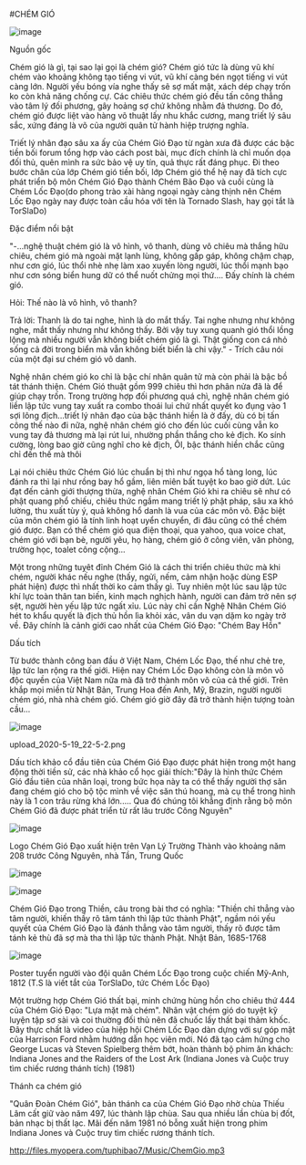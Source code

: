 #CHÉM GIÓ

![image](http://gamevn.com/attachments/upload_2020-5-19_22-3-19.png)


Nguồn gốc

Chém gió là gì, tại sao lại gọi là chém gió? Chém gió tức là dùng vũ khí chém vào khoảng không tạo tiếng vi vút, vũ khí càng bén ngọt tiếng vi vút càng lớn. Người yếu bóng vía nghe thấy sẽ sợ mất mật, xách dép chạy trốn ko còn khả năng chống cự. Các chiêu thức chém gió đều tấn công thẳng vào tâm lý đối phương, gây hoảng sợ chứ không nhằm đả thương. Do đó, chém gió được liệt vào hàng võ thuật lấy nhu khắc cương, mang triết lý sâu sắc, xứng đáng là võ của người quân tử hành hiệp trượng nghĩa.

Triết lý nhân đạo sâu xa ấy của Chém Gió Đạo từ ngàn xưa đã được các bậc tiền bối forum tổng hợp vào cách post bài, mục đích chính là chỉ muốn dọa đối thủ, quên mình ra sức bảo vệ uy tín, quả thực rất đáng phục. Đi theo bước chân của lớp Chém gió tiền bối, lớp Chém gió thể hệ nay đã tích cực phát triển bộ môn Chém Gió Đạo thành Chém Bão Đạo và cuối cùng là Chém Lốc Đạo(do phong trào xài hàng ngoại ngày càng thịnh nên Chém Lốc Đạo ngày nay được toàn cầu hóa với tên là Tornado Slash, hay gọi tắt là TorSlaDo)

Đặc điểm nổi bật

"-...nghệ thuật chém gió là vô hình, vô thanh, dùng vô chiêu mà thắng hữu chiêu, chém gió mà ngoài mặt lạnh lùng, không gấp gáp, không chậm chạp, như cơn gió, lúc thổi nhè nhẹ làm xao xuyến lòng người, lúc thổi mạnh bạo như cơn sóng biển hung dữ có thể nuốt chửng mọi thứ.... Đấy chính là chém gió.

Hỏi: Thế nào là vô hình, vô thanh?

Trả lời: Thanh là do tai nghe, hình là do mắt thấy. Tai nghe nhưng như không nghe, mắt thấy nhưng như không thấy. Bởi vậy tuy xung quanh gió thổi lồng lộng mà nhiều người vẫn không biết chém gió là gì. Thật giống con cá nhỏ sống cả đời trong biển mà vẫn không biết biển là chi vậy." - Trích câu nói của một đại sư chém gió vô danh.


Nghệ nhân chém gió ko chỉ là bậc chí nhân quân tử mà còn phải là bậc bồ tát thánh thiện. Chém Gió thuật gồm 999 chiêu thì hơn phân nửa đã là để giúp chạy trốn. Trong trường hợp đối phương quá chì, nghệ nhân chém gió liền lập tức vung tay xuất ra combo thoái lui chứ nhất quyết ko đụng vào 1 sợi lông địch...triết lý nhân đạo của bậc thánh hiền là ở đấy, dù có bị tấn công thế nào đi nữa, nghệ nhân chém gió cho đến lúc cuối cùng vẫn ko vung tay đả thương mà lại rút lui, nhường phần thắng cho kẻ địch. Ko sính cường, lòng bao giờ cũng nghĩ cho kẻ địch, ÔI, bậc thánh hiền chắc cũng chỉ đến thế mà thôi

Lại nói chiêu thức Chém Gió lúc chuẩn bị thì như ngọa hổ tàng long, lúc đánh ra thì lại như rồng bay hổ gầm, liên miên bất tuyệt ko bao giờ dứt. Lúc đạt đến cảnh giới thượng thừa, nghệ nhân Chém Gió khi ra chiêu sẽ như có phật quang phổ chiếu, chiêu thức ngầm mang triết lý phật pháp, sâu xa khó lường, thu xuất tùy ý, quả không hổ danh là vua của các môn võ. Đặc biệt của môn chém gió là tính linh hoạt uyển chuyển, đi đâu cũng có thể chém gió được. Bạn có thể chém gió qua điện thoại, qua yahoo, qua voice chat, chém gió với bạn bè, người yêu, họ hàng, chém gió ở công viên, văn phòng, trường học, toalet công cộng...

Một trong những tuỵêt đỉnh Chém Gió là cách thi triển chiêu thức mà khi chém, người khác nếu nghe (thấy, ngửi, nếm, cảm nhận hoặc dùng ESP phát hiện) được thì nhất thời ko cảm thấy gì. Tuy nhiên một lúc sau lập tức khí lực toàn thân tan biến, kinh mạch nghịch hành, người can đảm trở nên sợ sệt, người hèn yếu lập tức ngất xỉu. Lúc này chỉ cần Nghệ Nhân Chém Gió hét to khẩu quyết là địch thủ hồn lìa khỏi xác, vân du vạn dặm ko ngày trở về. Đây chính là cảnh giới cao nhất của Chém Gió Đạo: "Chém Bay Hồn"

Dấu tích

Từ bước thành công ban đầu ở Việt Nam, Chém Lốc Đạo, thế như chẻ tre, lập tức lan rộng ra thế giới. Hiện nay Chém Lốc Đạo không còn là môn võ độc quyền của Việt Nam nữa mà đã trở thành môn võ của cả thế giới. Trên khắp mọi miền từ Nhật Bản, Trung Hoa đến Anh, Mỹ, Brazin, người người chém gió, nhà nhà chém gió. Chém gió giờ đây đã trở thành hiện tượng toàn cầu...

![image](http://gamevn.com/attachments/upload_2020-5-19_22-3-19.png)

upload_2020-5-19_22-5-2.png

Dấu tích khảo cổ đầu tiên của Chém Gió Đạo được phát hiện trong một hang động thời tiền sử, các nhà khảo cổ học giải thích:"Đây là hình thức Chém Gió đầu tiên của nhân loại, trong bức họa này ta có thể thấy người thợ săn đang chém gió cho bộ tộc mình về việc săn thú hoang, mà cụ thể trong hình này là 1 con trâu rừng khá lớn..... Qua đó chúng tôi khẳng định rằng bộ môn Chém Gió đã được phát triển từ rất lâu trước Công Nguyên"

![image](http://gamevn.com/attachments/upload_2020-5-19_22-5-43.png)


Logo Chém Gió Đạo xuất hiện trên Vạn Lý Trường Thành vào khoảng năm 208 trước Công Nguyên, nhà Tần, Trung Quốc

![image](http://gamevn.com/attachments/upload_2020-5-19_22-6-33.png)

![image](http://gamevn.com/attachments/upload_2020-5-19_22-3-19.png)

Chém Gió Đạo trong Thiền, câu trong bài thơ có nghĩa: "Thiền chỉ thẳng vào tâm người, khiến thấy rõ tâm tánh thì lập tức thành Phật", ngầm nói yếu quyết của Chém Gió Đạo là đánh thẳng vào tâm người, thấy rõ được tâm tánh kẻ thù đã sợ mà tha thì lập tức thành Phật. Nhật Bản, 1685-1768

![image](http://gamevn.com/attachments/upload_2020-5-19_22-7-17.png)

Poster tuyển người vào đội quân Chém Lốc Đạo trong cuộc chiến Mỹ-Anh, 1812 (T.S là viết tắt của TorSlaDo, tức Chém Lốc Đạo)




Một trường hợp Chém Gió thất bại, minh chứng hùng hồn cho chiêu thứ 444 của Chém Gió Đạo: "Lựa mặt mà chém". Nhân vật chém gió do tuyệt kỹ luyện tập sơ sài và coi thường đối thủ nên đã chuốc lấy thất bại thảm khốc. Đây thực chất là video của hiệp hội Chém Lốc Đạo dàn dựng với sự góp mặt của Harrison Ford nhằm hướng dẫn học viên mới. Nó đã tạo cảm hứng cho George Lucas và Steven Spielberg thêm bớt, hoàn thành bộ phim ăn khách: Indiana Jones and the Raiders of the Lost Ark (Indiana Jones và Cuộc truy tìm chiếc rương thánh tích) (1981)

Thánh ca chém gió

"Quân Đoàn Chém Gió", bản thánh ca của Chém Gió Đạo nhờ chùa Thiếu Lâm cất giữ vào năm 497, lúc thành lập chùa. Sau qua nhiều lần chùa bị đốt, bản nhạc bị thất lạc. Mãi đến năm 1981 nó bỗng xuất hiện trong phim Indiana Jones và Cuộc truy tìm chiếc rương thánh tích.

http://files.myopera.com/tuphibao7/Music/ChemGio.mp3